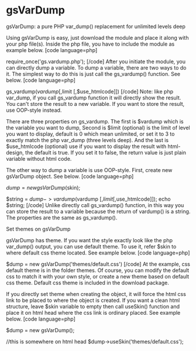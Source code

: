 gsVarDump
=========

gsVarDump: a pure PHP var_dump() replacement for unlimited levels deep

Using gsVarDump is easy, just download the module and place it along with your php file(s). Inside the php file, you have to include the module as example below.
[code language=php]

require_once('gs.vardump.php');
[/code]
After you initiate the module, you can directly dump a variable. To dump a variable, there are two ways to do it. The simplest way to do this is just call the gs_vardump() function. See below.
[code language=php]

gs_vardump($vardump [,$limit [,$use_htmlcode]])
[/code]
Note: like php var_dump, if you call gs_vardump function it will directly show the result. You can't store the result to a new variable. If you want to store the result, use OOP-style instead.

There are three properties on gs_vardump. The first is $vardump which is the variable you want to dump, Second is $limit (optional) is the limit of level you want to display, default is 0 which mean unlimited, or set it to 3 to exactly match the php var_dump (three levels deep). And the last is $use_htmlcode (optional) use if you want to display the result with html-design, the default is true. If you set it to false, the return value is just plain variable without html code.

The other way to dump a variable is use OOP-style. First, create new gsVarDump object. See below.
[code language=php]

$dump = new gsVarDump($skin);

$string = $dump->vardump($vardump [,$limit [,$use_htmlcode]]);
echo $string;
[/code]
Unlike directly call gs_vardump() function, in this way you can store the result to a variable because the return of vardump() is a string. The properties are the same as gs_vardump().

Set themes on gsVarDump

gsVarDump has theme. If you want the style exactly look like the php var_dump() output, you can use default theme. To use it, refer $skin to where default css theme located. See example below.
[code language=php]

$dump = new gsVarDump('themes/default.css')
[/code]
At the example, css default theme is in the folder themes. Of course, you can modify the default css to match it with your own style, or create a new theme based on default css theme. Default css theme is included in the download package.

If you directly set theme when creating the object, it will force the html css link to be placed to where the object is created. If you want a clean html structure, leave $skin variable to empty then call useSkin() function and place it on html head where the css link is ordinary placed. See example below.
[code language=php]

$dump = new gsVarDump();

//this is somewhere on html head
$dump->useSkin('themes/default.css');
